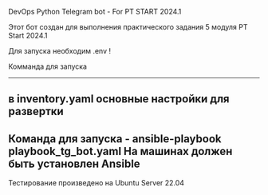 DevOps Python Telegram bot - For PT START 2024.1 

Этот бот создан для выполнения практического задания 5 модуля PT Start 2024.1

Для запуска необходим .env !

Комманда для запуска

------------------------------------------------------------
в inventory.yaml основные настройки для развертки
------------------------------------------------------------
Команда для запуска - ansible-playbook playbook_tg_bot.yaml
На машинах должен быть установлен Ansible
------------------------------------------------------------

Тестирование произведено на Ubuntu Server 22.04

